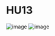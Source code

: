 # HU13
![image](https://github.com/user-attachments/assets/590c80b4-42bf-42cd-a479-046b37cd3db1)
![image](https://github.com/user-attachments/assets/5a5a940d-3bf4-4f73-95e3-5c6f317c0ae2)

